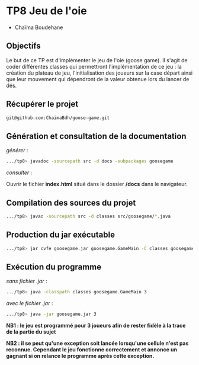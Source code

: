 # TP8 Jeu de l'oie

* Chaïma Boudehane

## Objectifs

Le but de ce TP est d'implémenter le jeu de l'oie (goose game). Il s'agit de coder différentes classes qui permettront l'implémentation de ce jeu : la création du plateau de jeu, l'initialisation des joueurs sur la case départ ainsi que leur mouvement qui dépendront de la valeur obtenue lors du lancer de dés.

## Récupérer le projet

```bash
git@github.com:ChaimaBdh/goose-game.git
```

## Génération et consultation de la documentation

*générer* :

```bash
.../tp8> javadoc -sourcepath src -d docs -subpackages goosegame
```

*consulter* :

Ouvrir le fichier **index.html** situé dans le dossier **/docs** dans le navigateur.


## Compilation des sources du projet

```bash
.../tp8> javac -sourcepath src -d classes src/goosegame/*.java
```

<!-- ## Compilation et exécution des tests

*compiler* :

```bash
.../tp8> javac -classpath test4poo.jar test/goosegame/*.java
```

*exécuter* :

```bash
.../tp8> java -jar test4poo.jar goosegame.BasicCellTest
``` -->

## Production du jar exécutable

```bash
.../tp8> jar cvfe goosegame.jar goosegame.GameMain -C classes goosegame
```

## Exécution du programme

*sans fichier .jar* :

```bash
.../tp8> java -classpath classes goosegame.GameMain 3
```

*avec le fichier .jar* :

```bash
.../tp8> java -jar goosegame.jar 3
```

**NB1 : le jeu est programmé pour 3 joueurs afin de rester fidèle à la trace de la partie du sujet**

**NB2 : il se peut qu'une exception soit lancée lorsqu'une cellule n'est pas reconnue. Cependant le jeu fonctionne correctement et annonce un gagnant si on relance le programme après cette exception.**
